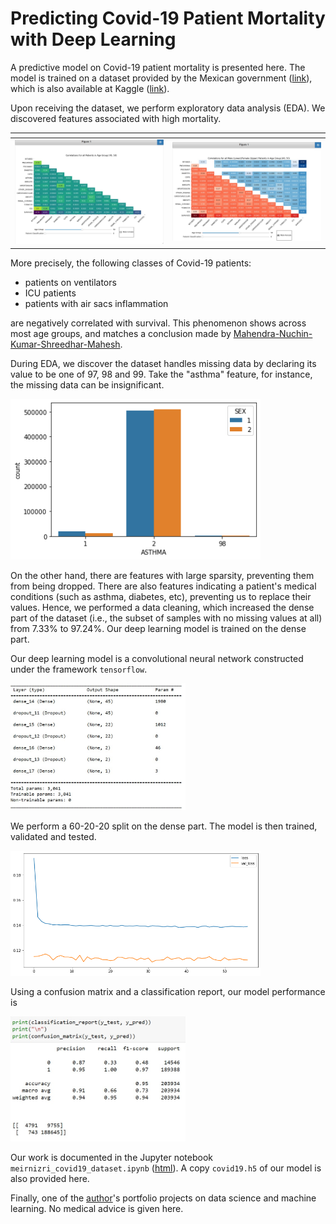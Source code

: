 # Predicting Covid-19 Patient Mortality with Deep Learning

A predictive model on Covid-19 patient mortality is presented here. The model is trained on a dataset provided by the Mexican government ([link](https://datos.gob.mx/busca/dataset/informacion-referente-a-casos-covid-19-en-mexico)), which is also available at Kaggle ([link](https://www.kaggle.com/datasets/meirnizri/covid19-dataset)).

Upon receiving the dataset, we perform exploratory data analysis (EDA). We discovered features associated with high mortality.

<table>
<thead><tr>
<th style="text-align:center"></th>
<th style="text-align:center"></th>
</tr>
</thead>
<tbody>
<tr>
<td style="text-align:center"><img src="img/heatmap_4050.jpg" style="width:400px;"/></td>
<td style="text-align:center"><img src="img/heatmap_4050_mf.jpg" style="width:400px;"/></td>
</tr>
</tbody>
</table>

More precisely, the following classes of Covid-19 patients:
* patients on ventilators
* ICU patients
* patients with air sacs inflammation

are negatively correlated with survival. This phenomenon shows across most age groups, and matches a conclusion made by [Mahendra-Nuchin-Kumar-Shreedhar-Mahesh](https://pubmed.ncbi.nlm.nih.gov/33966261/).

During EDA, we discover the dataset handles missing data by declaring its value to be one of 97, 98 and 99. Take the "asthma" feature, for instance, the missing data can be insignificant.

<img src="img/sns_coutplot_asthma.png" style="width:400px;"/>

On the other hand, there are features with large sparsity, preventing them from being dropped. There are also features indicating a patient's medical conditions (such as asthma, diabetes, etc), preventing us to replace their values. Hence, we performed a data cleaning,  which increased the dense part of the dataset (i.e., the subset of samples with no missing values at all) from 7.33% to 97.24%. Our deep learning model is trained on the dense part.

Our deep learning model is a convolutional neural network constructed under the framework `tensorflow`.

<img src="img/model_summary.jpg" style="width:280px;"/>

We perform a 60-20-20 split on the dense part. The model is then trained, validated and tested.

<img src="img/model_loss.png" style="width:400px;"/>

Using a confusion matrix and a classification report, our model performance is

<img src="img/model_evaluation.jpg" style="width:280px;"/>

Our work is documented in the Jupyter notebook `meirnizri_covid19_dataset.ipynb` ([html](https://htmlpreview.github.io/?https://github.com/virchan/covid19_deep_learning/blob/main/meirnizri_covid19_dataset.html)). A copy `covid19.h5` of our model is also provided here.

Finally, one of the [author](https://github.com/virchan)'s portfolio projects on data science and machine learning. No medical advice is given here.


